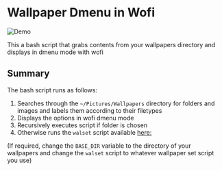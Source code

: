 # Wallpaper Dmenu in Wofi

![Demo](wallpaperwofi.gif)

This a bash script that grabs contents from your wallpapers directory and displays in dmenu mode with wofi

## Summary
The bash script runs as follows:
1. Searches through the `~/Pictures/Wallpapers` directory for folders and images and labels them according to their filetypes
2. Displays the options in wofi dmenu mode
3. Recursively executes script if folder is chosen
4. Otherwise runs the `walset` script available [here:](https://github.com/Ay1tsMe/walset)

(If required, change the `BASE_DIR` variable to the directory of your wallpapers and change the `walset` script to whatever wallpaper set script you use)

